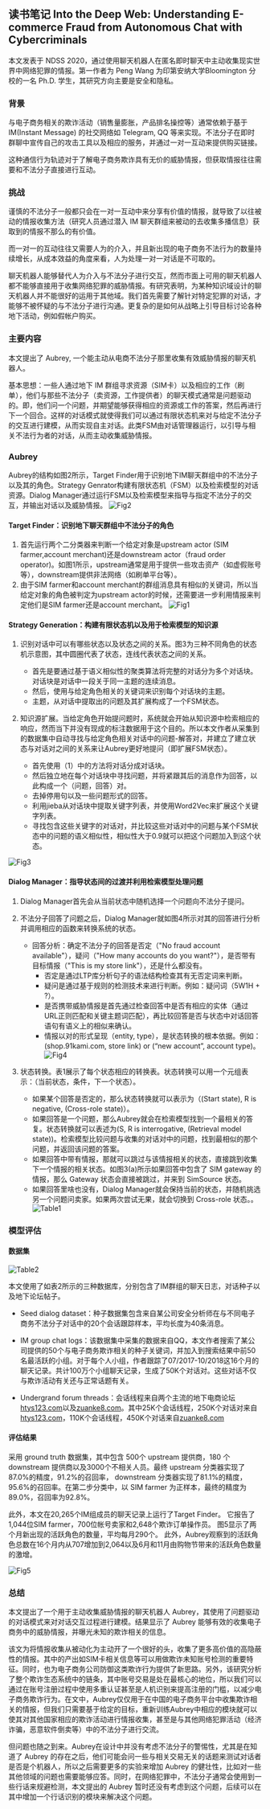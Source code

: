 ## 读书笔记 Into the Deep Web: Understanding E-commerce Fraud from Autonomous Chat with Cybercriminals

本文发表于 NDSS 2020，通过使用聊天机器人在匿名即时聊天中主动收集现实世界中网络犯罪的情报。第一作者为 Peng Wang 为印第安纳大学Bloomington 分校的一名 Ph.D. 学生，其研究方向主要是安全和隐私。

### 背景

与电子商务相关的欺诈活动（销售量膨胀，产品排名操控等）通常依赖于基于 IM(Instant Message) 的社交网络如 Telegram, QQ 等来实现。不法分子在即时群聊中宣传自己的攻击工具以及相应的服务，并通过一对一互动来提供购买链接。

这种通信行为轨迹对于了解电子商务欺诈具有无价的威胁情报，但获取情报往往需要和不法分子直接进行互动。

### 挑战
谨慎的不法分子一般都只会在一对一互动中来分享有价值的情报，就导致了以往被动的情报收集方法（研究人员通过潜入 IM 聊天群组来被动的去收集多播信息）获取到的情报不那么的有价值。

而一对一的互动往往又需要人为的介入，并且新出现的电子商务不法行为的数量持续增长，从成本效益的角度来看，人为处理一对一对话是不可取的。

聊天机器人能够替代人为介入与不法分子进行交互，然而市面上可用的聊天机器人都不能够直接用于收集网络犯罪的威胁情报。有研究表明，为某种知识域设计的聊天机器人并不能很好的运用于其他域。我们首先需要了解针对特定犯罪的对话，才能够不被怀疑的与不法分子进行沟通。更复杂的是如何从战略上引导目标讨论各种地下活动，例如假帐户购买。

### 主要内容

本文提出了 Aubrey, 一个能主动从电商不法分子那里收集有效威胁情报的聊天机器人。

基本思想：一些人通过地下 IM 群组寻求资源（SIM卡）以及相应的工作（刷单），他们与那些不法分子（卖资源，工作提供者）的聊天模式通常是问题驱动的。即，他们问一个问题，并期望能够获得相应的资源或工作的答案，然后再进行下一个回合。这样的对话模式就使得我们可以通过有限状态机来对与给定不法分子的交互进行建模，从而实现自主对话。此类FSM由对话管理器运行，以引导与相关不法行为者的对话，从而主动收集威胁情报。

### Aubrey
Aubrey的结构如图2所示，Target Finder用于识别地下IM聊天群组中的不法分子以及其的角色。Strategy Genrator构建有限状态机（FSM）以及检索模型的对话资源。Dialog Manager通过运行FSM以及检索模型来指导与指定不法分子的交互，并输出对话以及威胁情报。
![Fig2](https://pic.downk.cc/item/5eafa49dc2a9a83be5704491.jpg)

#### Target Finder：识别地下聊天群组中不法分子的角色


1. 首先运行两个二分类器来判断一个给定对象是upstream actor (SIM farmer,account merchant)还是downstream actor（fraud order operator)。如图1所示，upstream通常是用于提供一些攻击资产（如虚假账号等），downstream提供非法网络（如刷单平台等）。
2. 由于SIM farmer和account merchant的群组消息具有相似的关键词，所以当给定对象的角色被判定为upstream actor的时候，还需要进一步利用情报来判定他们是SIM farmer还是account merchant。
![Fig1](https://pic.downk.cc/item/5eafa87cc2a9a83be5737a2b.jpg)

#### Strategy Generation：构建有限状态机以及用于检索模型的知识源
1. 识别对话中可以有哪些状态以及状态之间的关系。图3为三种不同角色的状态机示意图，其中圆圈代表了状态，连线代表状态之间的关系。

    - 首先是要通过基于语义相似性的聚类算法将完整的对话分为多个对话块。对话块是对话中一段关于同一主题的连续消息。
    - 然后，使用与给定角色相关的关键词来识别每个对话块的主题。
    - 主题，从对话中提取出的问题及其扩展构成了一个FSM状态。

2. 知识源扩展。当给定角色开始提问题时，系统就会开始从知识源中检索相应的响应，然而当下并没有现成的标注数据用于这个目的。所以本文作者从采集到的数据集中自动寻找与给定角色相关对话中的问题-解答对，并建立了建立状态与对话对之间的关系来让Aubrey更好地提问（即扩展FSM状态）。
    - 首先使用（1）中的方法将对话分成对话块。
    - 然后独立地在每个对话块中寻找问题，并将紧跟其后的消息作为回答，以此构成一个（问题，回答）对。
    - 去掉停用句以及一些问题形式的回答。
    - 利用jieba从对话块中提取关键字列表，并使用Word2Vec来扩展这个关键字列表。
    - 寻找包含这些关键字的对话对，并比较这些对话对中的问题与某个FSM状态中的问题的语义相似性，相似性大于0.9就可以把这个问题加入到这个状态。

![Fig3](https://pic.downk.cc/item/5eb01a7fc2a9a83be5d69df3.jpg)

#### Dialog Manager：指导状态间的过渡并利用检索模型处理问题
1. Dialog Manager首先会从当前状态中随机选择一个问题向不法分子提问。
2. 不法分子回答了问题之后，Dialog Manager就如图4所示对其的回答进行分析并调用相应的函数来转换系统的状态。

    - 回答分析：确定不法分子的回答是否定（"No fraud account available"），疑问（"How many accounts do you want?"），是否带有目标情报（"This is my store link"），还是什么都没有。
        * 否定是通过LTP库分析句子的语法结构检查其有无否定词来判断。
        * 疑问是通过基于规则的检测技术来进行判断。例如：疑问词（5W1H + ?）。
        * 是否携带威胁情报是首先通过检查回答中是否有相应的实体（通过URL正则匹配和关键主题词匹配），再比较回答是否与状态中对话回答语句有语义上的相似来确认。
        * 情报以对的形式呈现（entity, type），是状态转换的根本依据。例如：(shop.91kami.com, store link) or (“new account”, account type)。
![Fig4](https://pic.downk.cc/item/5eb01ebcc2a9a83be5db79a4.jpg)

3. 状态转换。表1展示了每个状态相应的转换表。状态转换可以用一个元组表示：（当前状态，条件，下一个状态）。
    - 如果某个回答是否定的，那么状态转换就可以表示为（(Start state), R is negative, (Cross-role state)）。
    - 如果回答是一个问题，那么Aubrey就会在检索模型找到一个最相关的答复。状态转换就可以表述为(S, R is interrogative, (Retrieval model state))。检索模型比较问题与收集的对话对中的问题，找到最相似的那个问题，并返回该问题的答案。
    - 如果回答中带有情报，那就可以跳过与该情报相关的状态，直接跳到收集下一个情报的相关状态。如图3(a)所示如果回答中包含了 SIM gateway 的情报，那么 Gateway 状态会直接被跳过，并来到 SimSource 状态。
    - 如果回答里啥也没有，Dialog Manager就会保持当前的状态，并随机挑选另一个问题问卖家。如果两次尝试无果，就会切换到 Cross-role 状态。。 
![Table1](https://pic.downk.cc/item/5eb023bbc2a9a83be5e15325.jpg)
### 模型评估

#### 数据集

![Table2](https://pic.downk.cc/item/5eafac18c2a9a83be576c4b8.jpg)

本文使用了如表2所示的三种数据库，分别包含了IM群组的聊天日志，对话种子以及地下论坛帖子。

- Seed dialog dataset：种子数据集包含来自某公司安全分析师在与不同电子商务不法分子对话中的20个会话跟踪样本，平均长度为40条消息。

- IM group chat logs：该数据集中采集的数据来自QQ，本文作者搜索了某公司提供的50个与电子商务欺诈相关的种子关键词，并加入到搜索结果中前50名最活跃的小组。对于每个人小组，作者跟踪了07/2017-10/2018这16个月的聊天记录。共计100万个小组聊天记录，生成了50K个对话对。这些对话不仅与欺诈活动有关还与正常话题有关。

- Undergrand forum threads：会话线程来自两个主流的地下电商论坛[htys123.com](htys123.com)以及[zuanke8.com](zuanke8.com)。其中25K个会话线程，250K个对话对来自[htys123.com](htys123.com)，110K个会话线程，450K个对话来自[zuanke8.com](zuanke8.com)

#### 评估结果

采用 ground truth 数据集，其中包含 500个 upstream 提供商，180 个 downstream 提供商以及3000个不相关人员。最终 upstream 分类器实现了 87.0%的精度，91.2%的召回率， downstream 分类器实现了81.1%的精度，95.6%的召回率。在第二步分类中，以 SIM farmer 为正样本，最终的精度为89.0%，召回率为92.8%。

此外，本文在20,265个IM组成员的聊天记录上运行了Target Finder。 它报告了1,044位SIM farmer，700位帐号卖家和2,648个欺诈订单操作员。 图5显示了两个月新出现的活跃角色的数量，平均每月290个。 此外，Aubrey观察到的活跃角色总数在16个月内从707增加到2,064以及6月和11月由购物节带来的活跃角色数量的激增。

![Fig5](https://pic.downk.cc/item/5eb03094c2a9a83be5f19fb2.jpg)

### 总结

本文提出了一个用于主动收集威胁情报的聊天机器人 Aubrey，其使用了问题驱动的对话模式来对对话交互过程进行建模。结果显示了 Aubrey 能够有效的收集电子商务中的威胁情报，并曝光未知的欺诈相关的信息。

该文为将情报收集从被动化为主动开了一个很好的头，收集了更多高价值的高隐蔽性的情报。其中的产出如SIM卡相关信息等可以用做欺诈未知账号检测的重要特征。同时，也为电子商务公司防御这类欺诈行为提供了新思路。另外，该研究分析了整个欺诈生态系统中的链条，其中账号交易是处在最核心的地位，所以我们可以通过在账号注册过程中使用多重认证甚至是人机识别来提高注册的门槛，以减少电子商务欺诈行为。在文中，Aubrey仅仅用于在中国的电子商务平台中收集欺诈相关的情报，但我们只需要基于给定的目标，重新训练Aubrey中相应的模块就可以使其对其他国家相应的欺诈活动进行情报收集，甚至是与其他网络犯罪活动（经济诈骗，恶意软件倒卖等）中的不法分子进行交流。

但问题也随之到来。Aubrey在设计中并没有考虑不法分子的警惕性，尤其是在知道了 Aubrey 的存在之后，他们可能会问一些与相关交易无关的话题来测试对话者是否是个机器人，所以之后需要更多的实验来增加 Aubrey 的健壮性，比如对一些其他领域的问题也需要能够应答。同时，在网络犯罪中，不法分子通常会使用到一些行话来规避检测，本文提出的 Aubrey 暂时还没有考虑到这个问题，后续可以在其中增加一个行话识别的模块来解决这个问题。